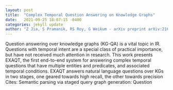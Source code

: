 ```yaml
---
layout: post
title:  "Complex Temporal Question Answering on Knowledge Graphs"
date:   2021-09-25 18:07:15 -0400
categories: jekyll update
author: "Z Jia, S Pramanik, RS Roy, G Weikum - arXiv preprint arXiv:2109.08935, 2021"
---
```

Question answering over knowledge graphs (KG-QA) is a vital topic in IR. Questions with temporal intent are a special class of practical importance, but have not received much attention in research. This work presents EXAQT, the first end-to-end system for answering complex temporal questions that have multiple entities and predicates, and associated temporal conditions. EXAQT answers natural language questions over KGs in two stages, one geared towards high recall, the other towards precision Cites: Semantic parsing via staged query graph generation: Question